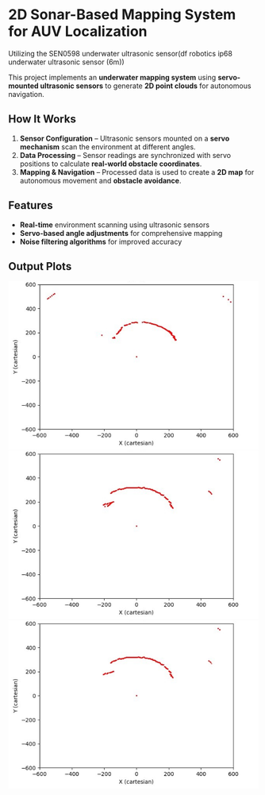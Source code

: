 # 2D Sonar-Based Mapping System for AUV Localization

Utilizing the SEN0598 underwater ultrasonic sensor(df robotics ip68 underwater ultrasonic sensor (6m))


This project implements an **underwater mapping system** using **servo-mounted ultrasonic sensors** to generate **2D point clouds** for autonomous navigation.  

## How It Works  
1. **Sensor Configuration** – Ultrasonic sensors mounted on a **servo mechanism** scan the environment at different angles.  
2. **Data Processing** – Sensor readings are synchronized with servo positions to calculate **real-world obstacle coordinates**.  
3. **Mapping & Navigation** – Processed data is used to create a **2D map** for autonomous movement and **obstacle avoidance**.  

## Features  
- **Real-time** environment scanning using ultrasonic sensors  
- **Servo-based angle adjustments** for comprehensive mapping  
- **Noise filtering algorithms** for improved accuracy  

## Output Plots

![Plot 1](images/plot1.jpeg)
![Plot 2](images/plot2.jpeg)
![Plot 3](images/plot3.jpeg)

